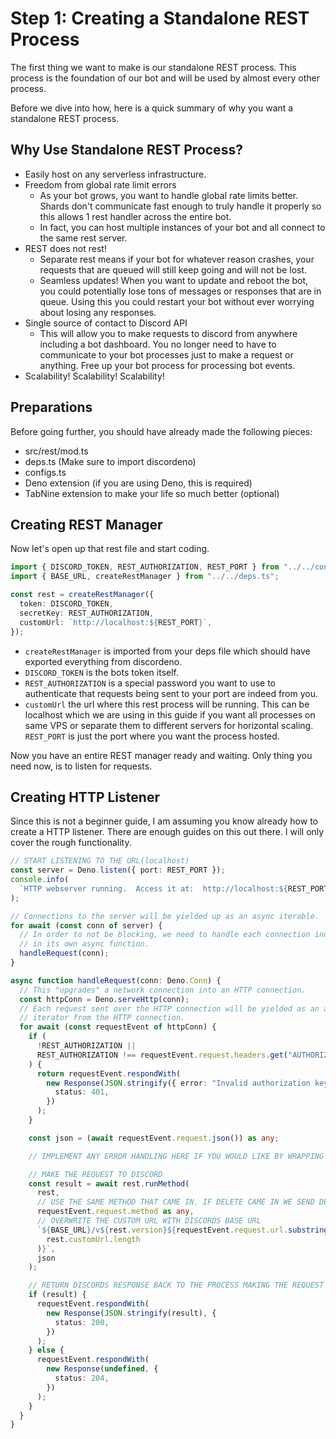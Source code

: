 # Step 1: Creating a Standalone REST Process

The first thing we want to make is our standalone REST process. This process is the foundation of our bot and will be used by almost every other process.

Before we dive into how, here is a quick summary of why you want a standalone REST process.

## Why Use Standalone REST Process?

- Easily host on any serverless infrastructure.
- Freedom from global rate limit errors
  - As your bot grows, you want to handle global rate limits better. Shards
    don't communicate fast enough to truly handle it properly so this allows 1
    rest handler across the entire bot.
  - In fact, you can host multiple instances of your bot and all connect to the
    same rest server.
- REST does not rest!
  - Separate rest means if your bot for whatever reason crashes, your requests
    that are queued will still keep going and will not be lost.
  - Seamless updates! When you want to update and reboot the bot, you could
    potentially lose tons of messages or responses that are in queue. Using this
    you could restart your bot without ever worrying about losing any responses.
- Single source of contact to Discord API
    - This will allow you to make requests to discord from anywhere including a bot dashboard. You no longer need to have to communicate to your bot processes just to make a request or anything. Free up your bot process for processing bot events.
- Scalability! Scalability! Scalability!

## Preparations

Before going further, you should have already made the following pieces:

- src/rest/mod.ts
- deps.ts (Make sure to import discordeno)
- configs.ts
- Deno extension (if you are using Deno, this is required)
- TabNine extension to make your life so much better (optional)

## Creating REST Manager

Now let's open up that rest file and start coding.

```ts
import { DISCORD_TOKEN, REST_AUTHORIZATION, REST_PORT } from "../../configs.ts";
import { BASE_URL, createRestManager } from "../../deps.ts";

const rest = createRestManager({
  token: DISCORD_TOKEN,
  secretKey: REST_AUTHORIZATION,
  customUrl: `http://localhost:${REST_PORT}`,
});
```

- `createRestManager` is imported from your deps file which should have exported everything from discordeno.
- `DISCORD_TOKEN` is the bots token itself.
- `REST_AUTHORIZATION` is a special password you want to use to authenticate that requests being sent to your port are indeed from you.
- `customUrl` the url where this rest process will be running. This can be localhost which we are using in this guide if you want all processes on same VPS or separate them to different servers for horizontal scaling. `REST_PORT` is just the port where you want the process hosted.

Now you have an entire REST manager ready and waiting. Only thing you need now, is to listen for requests.

## Creating HTTP Listener

Since this is not a beginner guide, I am assuming you know already how to create a HTTP listener. There are enough guides on this out there. I will only cover the rough functionality.

```ts
// START LISTENING TO THE URL(localhost)
const server = Deno.listen({ port: REST_PORT });
console.info(
  `HTTP webserver running.  Access it at:  http://localhost:${REST_PORT}/`
);

// Connections to the server will be yielded up as an async iterable.
for await (const conn of server) {
  // In order to not be blocking, we need to handle each connection individually
  // in its own async function.
  handleRequest(conn);
}

async function handleRequest(conn: Deno.Conn) {
  // This "upgrades" a network connection into an HTTP connection.
  const httpConn = Deno.serveHttp(conn);
  // Each request sent over the HTTP connection will be yielded as an async
  // iterator from the HTTP connection.
  for await (const requestEvent of httpConn) {
    if (
      !REST_AUTHORIZATION ||
      REST_AUTHORIZATION !== requestEvent.request.headers.get("AUTHORIZATION")
    ) {
      return requestEvent.respondWith(
        new Response(JSON.stringify({ error: "Invalid authorization key." }), {
          status: 401,
        })
      );
    }

    const json = (await requestEvent.request.json()) as any;

    // IMPLEMENT ANY ERROR HANDLING HERE IF YOU WOULD LIKE BY WRAPPING THIS IN A CATCH

    // MAKE THE REQUEST TO DISCORD
    const result = await rest.runMethod(
      rest,
      // USE THE SAME METHOD THAT CAME IN. IF DELETE CAME IN WE SEND DELETE OUT
      requestEvent.request.method as any,
      // OVERWRITE THE CUSTOM URL WITH DISCORDS BASE URL
      `${BASE_URL}/v${rest.version}${requestEvent.request.url.substring(
        rest.customUrl.length
      )}`,
      json
    );

    // RETURN DISCORDS RESPONSE BACK TO THE PROCESS MAKING THE REQUEST
    if (result) {
      requestEvent.respondWith(
        new Response(JSON.stringify(result), {
          status: 200,
        })
      );
    } else {
      requestEvent.respondWith(
        new Response(undefined, {
          status: 204,
        })
      );
    }
  }
}
```
